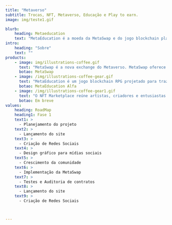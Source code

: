 ```yaml
---
title: "Metaverso"
subtitle: Trocas, NFT, Metaverso, Educação e Play to earn.
image: img/teste1.gif

blurb:
    heading: Metaeducation
    text: "MetaEducation é a moeda da MetaSwap e do jogo blockchain play to earn MetaEducation, com trocas rápidas e de taxas baixas, jogadores do metaverso tem a exchange perfeita para acessar ganhos. "
intro:
    heading: "Sobre"
    text: ""
products:
    - image: img/illustrations-coffee.gif
      text: "MetaSwap é a nova exchange do Metaverso. MetaSwap oferece aos investidores e usuários do universo meta a capacidade de apostar em farms de pool de liquidez ou pools de token único, realizar trocas com baixas taxas. A MetaSwap pretende desenvolver o protocolo de trocas mais rápido e de menores taxas do universo."
      botao: MetaSwap
    - image: /img/illustrations-coffee-gear.gif
      text: "MetaEducation é um jogo blockchain RPG projetado para trazer uma experiência virtual incrível para todos, com torneios e PVP os jogadores podem competir entre si por recompensas, adquirir novos NFT’s para acessar novas habilidades e poderes e construir e expandir seus mundos enquanto vivem reviravoltas históricas."
      botao: MetaEducation Alfa
    - image: /img/illustrations-coffee-gear1.gif
      text: "O NFT Marketplace reúne artistas, criadores e entusiastas de criptomoedas em uma única plataforma para criar e negociar NFT’s do Meta Education e de outros criadores."
      botao: Em breve
values:
    heading: RoadMap
    heading1: Fase 1
    text1: >
      - Planejamento do projeto
    text2: >  
      - Lançamento do site
    text3: >  
      - Criação de Redes Sociais
    text4: >  
      - Design gráfico para mídias sociais
    text5: >  
      - Crescimento da comunidade
    text6: >  
      - Implementação da MetaSwap
    text7: >  
      - Testes e Auditoria de contratos 
    text8: >  
      - Lançamento do site 
    text9: >  
      - Criação de Redes Sociais 



---
```


